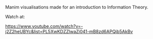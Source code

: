 Manim visualisations made for an introduction to Information Theory.

Watch at:

https://www.youtube.com/watch?v=-j2Z2heUBYc&list=PL5XwKDZZlwaZi041-mB8zd6APQjb5AkBv
